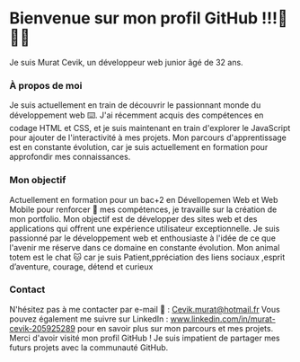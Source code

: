 # Bienvenue sur mon profil GitHub !!!🖖🖖🖖

 Je suis Murat Cevik, un développeur web junior âgé de 32 ans.

### À propos de moi  <br>
Je suis actuellement en train de découvrir le passionnant monde du développement web ⌨️. J'ai récemment acquis des compétences en codage HTML et CSS, et je suis maintenant en train d'explorer le JavaScript pour ajouter de l'interactivité à mes projets. Mon parcours d'apprentissage est en constante évolution, car je suis actuellement en formation pour approfondir mes connaissances.

### Mon objectif <br>
Actuellement en formation pour un bac+2 en Dévellopemen Web et Web Mobile pour renforcer 💪 mes compétences, je travaille sur la création de mon portfolio. Mon objectif est de développer des sites web et des applications qui offrent une expérience utilisateur exceptionnelle. Je suis passionné par le développement web et enthousiaste à l'idée de ce que l'avenir me réserve dans ce domaine en constante évolution. Mon animal totem est le chat 🐱 car je suis Patient,ppréciation des liens sociaux ,esprit d’aventure, courage, détend et curieux

### Contact<br>
 N'hésitez pas à me contacter par e-mail 📧 : Cevik.murat@hotmail.fr Vous pouvez également me suivre sur LinkedIn : www.linkedin.com/in/murat-cevik-205925289 pour en savoir plus sur mon parcours et mes projets. 
 <br>Merci d'avoir visité mon profil GitHub ! Je suis impatient de partager mes futurs projets avec la communauté GitHub.

